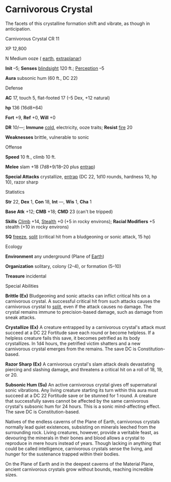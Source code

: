 # Carnivorous Crystal

The facets of this crystalline formation shift and vibrate, as though in anticipation.

Carnivorous Crystal CR 11

XP 12,800

N Medium ooze ( [earth](/pathfinderRPG/prd/monsters/creatureTypes.html#_earth-subtype), [extraplanar](/pathfinderRPG/prd/monsters/creatureTypes.html#_extraplanar-subtype))

**Init** –5; **Senses** [blindsight](/pathfinderRPG/prd/monsters/universalMonsterRules.html#_blindsight) 120 ft.; [Perception](/pathfinderRPG/prd/skills/perception.html#_perception) –5

**Aura** subsonic hum (60 ft., DC 22)

Defense

**AC** 17, touch 5, flat-footed 17 (–5 Dex, +12 natural)

**hp** 136 (16d8+64)

**Fort** +9, **Ref** +0, **Will** +0

**DR** 10/—; **Immune** [cold](/pathfinderRPG/prd/monsters/creatureTypes.html#_cold-subtype), electricity, ooze traits; **Resist** [fire](/pathfinderRPG/prd/monsters/creatureTypes.html#_fire-subtype) 20

**Weaknesses** brittle, vulnerable to sonic

Offense

**Speed** 10 ft., climb 10 ft.

**Melee** slam +18 (7d8+9/18–20 plus [entrap](/pathfinderRPG/prd/monsters/universalMonsterRules.html#_entrap-(ex-or-su)))

**Special Attacks** crystallize, [entrap](/pathfinderRPG/prd/monsters/universalMonsterRules.html#_entrap-(ex-or-su)) (DC 22, 1d10 rounds, hardness 10, hp 10), razor sharp

Statistics

**Str** 22, **Dex** 1, **Con** 18, **Int** —, **Wis** 1, **Cha** 1

**Base Atk** +12; **CMB** +18; **CMD** 23 (can't be tripped)

**Skills** [Climb](/pathfinderRPG/prd/skills/climb.html#_climb) +14, [Stealth](/pathfinderRPG/prd/skills/stealth.html#_stealth) +0 (+5 in rocky environs); **Racial Modifiers** +5 stealth (+10 in rocky environs)

**SQ** [freeze](/pathfinderRPG/prd/monsters/universalMonsterRules.html#_freeze), [split](/pathfinderRPG/prd/monsters/universalMonsterRules.html#_split) (critical hit from a bludgeoning or sonic attack, 15 hp)

Ecology

**Environment** any underground (Plane of [Earth](/pathfinderRPG/prd/monsters/creatureTypes.html#_earth-subtype))

**Organization** solitary, colony (2–4), or formation (5–10)

**Treasure** incidental

Special Abilities

**Brittle (Ex)** Bludgeoning and sonic attacks can inflict critical hits on a carnivorous crystal. A successful critical hit from such attacks causes the carnivorous crystal to [split](/pathfinderRPG/prd/monsters/universalMonsterRules.html#_split), even if the attack causes no damage. The crystal remains immune to precision-based damage, such as damage from sneak attacks.

**Crystallize (Ex)** A creature entrapped by a carnivorous crystal's attack must succeed at a DC 22 Fortitude save each round or become helpless. If a helpless creature fails this save, it becomes petrified as its body crystallizes. In 1d4 hours, the petrified victim shatters and a new carnivorous crystal emerges from the remains. The save DC is Constitution-based.

**Razor Sharp (Ex)** A carnivorous crystal's slam attack deals devastating piercing and slashing damage, and threatens a critical hit on a roll of 18, 19, or 20.

**Subsonic Hum (Su)** An active carnivorous crystal gives off supernatural sonic vibrations. Any living creature starting its turn within this aura must succeed at a DC 22 Fortitude save or be stunned for 1 round. A creature that successfully saves cannot be affected by the same carnivorous crystal's subsonic hum for 24 hours. This is a sonic mind-affecting effect. The save DC is Constitution-based.

Natives of the endless caverns of the Plane of Earth, carnivorous crystals normally lead quiet existences, subsisting on minerals leeched from the surrounding rock. Living creatures, however, provide a veritable feast, as devouring the minerals in their bones and blood allows a crystal to reproduce in mere hours instead of years. Though lacking in anything that could be called intelligence, carnivorous crystals sense the living, and hunger for the sustenance trapped within their bodies.

On the Plane of Earth and in the deepest caverns of the Material Plane, ancient carnivorous crystals grow without bounds, reaching incredible sizes.

